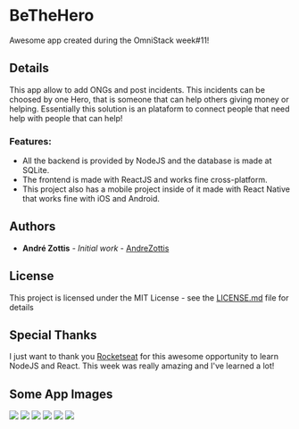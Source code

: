 # BeTheHero
Awesome app created during the OmniStack week#11! 

## Details
This app allow to add ONGs and post incidents. 
This incidents can be choosed by one Hero, that is someone that can help others giving money or helping. 
Essentially this solution is an plataform to connect people that need help with people that can help!

 ### Features:
 - All the backend is provided by NodeJS and the database is made at SQLite.
 - The frontend is made with ReactJS and works fine cross-platform.
 - This project also has a mobile project inside of it made with React Native that works fine with iOS and Android.
 
## Authors

* **André Zottis** - *Initial work* - [AndreZottis](https://github.com/andrezottis)

## License

This project is licensed under the MIT License - see the [LICENSE.md](LICENSE.md) file for details

## Special Thanks
I just want to thank you [Rocketseat](https://rocketseat.com.br) for this awesome opportunity to learn NodeJS and React. This week was really amazing and I've learned a lot!

## Some App Images

<img src="iamges/BeTheHero.PNG">
<img src="iamges/BeTheHero_Cases.PNG">
<img src="iamges/BeTheHero_CasesCad.PNG">
<img src="iamges/BeTheHero_ongCad.PNG">
<img src="iamges/BeTheHero_mobileCases.PNG">
<img src="iamges/BeTheHero_mobileDetails.PNG">